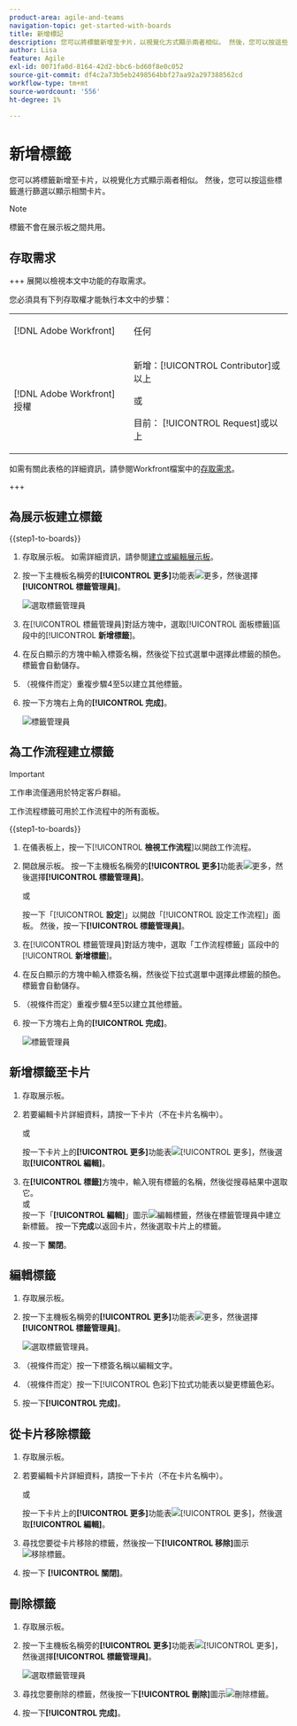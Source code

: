 ```yaml
---
product-area: agile-and-teams
navigation-topic: get-started-with-boards
title: 新增標記
description: 您可以將標籤新增至卡片，以視覺化方式顯示兩者相似。 然後，您可以按這些標籤進行篩選以顯示相關卡片。
author: Lisa
feature: Agile
exl-id: 0071fa0d-8164-42d2-bbc6-bd60f8e0c052
source-git-commit: df4c2a73b5eb2498564bbf27aa92a297388562cd
workflow-type: tm+mt
source-wordcount: '556'
ht-degree: 1%

---
```


# 新增標籤

您可以將標籤新增至卡片，以視覺化方式顯示兩者相似。 然後，您可以按這些標籤進行篩選以顯示相關卡片。

>[!NOTE]
>
>標籤不會在展示板之間共用。

## 存取需求

+++ 展開以檢視本文中功能的存取需求。

您必須具有下列存取權才能執行本文中的步驟：

<table style="table-layout:auto"> 
 <col> 
 <col> 
 <tbody> 
  <tr> 
   <td role="rowheader">[!DNL Adobe Workfront]</td> 
   <td> <p>任何</p> </td> 
  </tr> 
  <tr> 
   <td role="rowheader">[!DNL Adobe Workfront] 授權</td> 
   <td> 
   <p>新增：[!UICONTROL Contributor]或以上</p> 
   <p>或</p>
   <p>目前： [!UICONTROL Request]或以上</p>
   </td> 
  </tr> 
 </tbody> 
</table>

如需有關此表格的詳細資訊，請參閱Workfront檔案中的[存取需求](/help/quicksilver/administration-and-setup/add-users/access-levels-and-object-permissions/access-level-requirements-in-documentation.md)。

+++

## 為展示板建立標籤

{{step1-to-boards}}

1. 存取展示板。 如需詳細資訊，請參閱[建立或編輯展示板](../../agile/get-started-with-boards/create-edit-board.md)。
1. 按一下主機板名稱旁的&#x200B;**[!UICONTROL 更多]**&#x200B;功能表![更多](assets/more-icon-spectrum.png)，然後選擇&#x200B;**[!UICONTROL 標籤管理員]**。

   ![選取標籤管理員](assets/boards-tagmanager-350x189.png)

1. 在[!UICONTROL 標籤管理員]對話方塊中，選取[!UICONTROL 面板標籤]區段中的&#x200B;[!UICONTROL **新增標籤**]。
1. 在反白顯示的方塊中輸入標簽名稱，然後從下拉式選單中選擇此標籤的顏色。 標籤會自動儲存。
1. （視條件而定）重複步驟4至5以建立其他標籤。
1. 按一下方塊右上角的&#x200B;**[!UICONTROL 完成]**。

   ![標籤管理員](assets/tag-manager-2023.png)

## 為工作流程建立標籤

>[!IMPORTANT]
>
>工作串流僅適用於特定客戶群組。

工作流程標籤可用於工作流程中的所有面板。

{{step1-to-boards}}

1. 在儀表板上，按一下&#x200B;[!UICONTROL **檢視工作流程**]&#x200B;以開啟工作流程。
1. 開啟展示板。 按一下主機板名稱旁的&#x200B;**[!UICONTROL 更多]**&#x200B;功能表![更多](assets/more-icon-spectrum.png)，然後選擇&#x200B;**[!UICONTROL 標籤管理員]**。

   或

   按一下「[!UICONTROL **設定**]」以開啟「[!UICONTROL 設定工作流程]」面板。 然後，按一下&#x200B;**[!UICONTROL 標籤管理員]**。

1. 在[!UICONTROL 標籤管理員]對話方塊中，選取「工作流程標籤」區段中的&#x200B;[!UICONTROL **新增標籤**]。
1. 在反白顯示的方塊中輸入標簽名稱，然後從下拉式選單中選擇此標籤的顏色。 標籤會自動儲存。
1. （視條件而定）重複步驟4至5以建立其他標籤。
1. 按一下方塊右上角的&#x200B;**[!UICONTROL 完成]**。

   ![標籤管理員](assets/tag-manager-workstreams.png)

## 新增標籤至卡片

1. 存取展示板。
1. 若要編輯卡片詳細資料，請按一下卡片（不在卡片名稱中）。

   或

   按一下卡片上的&#x200B;**[!UICONTROL 更多]**&#x200B;功能表![[!UICONTROL 更多]](assets/more-icon-spectrum.png)，然後選取&#x200B;**[!UICONTROL 編輯]**。

1. 在&#x200B;**[!UICONTROL 標籤]**&#x200B;方塊中，輸入現有標籤的名稱，然後從搜尋結果中選取它。\
   或\
   按一下「**[!UICONTROL 編輯]**」圖示&#x200B;![編輯標籤](assets/boards-edittag-30x29.png)，然後在標籤管理員中建立新標籤。 按一下&#x200B;**完成**&#x200B;以返回卡片，然後選取卡片上的標籤。
1. 按一下 **關閉**。

## 編輯標籤

1. 存取展示板。
1. 按一下主機板名稱旁的&#x200B;**[!UICONTROL 更多]**&#x200B;功能表![更多](assets/more-icon-spectrum.png)，然後選擇&#x200B;**[!UICONTROL 標籤管理員]**。

   ![選取標籤管理員。](assets/boards-tagmanager-350x189.png)

1. （視條件而定）按一下標簽名稱以編輯文字。
1. （視條件而定）按一下[!UICONTROL 色彩]下拉式功能表以變更標籤色彩。
1. 按一下&#x200B;**[!UICONTROL 完成]**。

## 從卡片移除標籤

1. 存取展示板。
1. 若要編輯卡片詳細資料，請按一下卡片（不在卡片名稱中）。

   或

   按一下卡片上的&#x200B;**[!UICONTROL 更多]**&#x200B;功能表![[!UICONTROL 更多]](assets/more-icon-spectrum.png)，然後選取&#x200B;**[!UICONTROL 編輯]**。

1. 尋找您要從卡片移除的標籤，然後按一下&#x200B;**[!UICONTROL 移除]**&#x200B;圖示![移除標籤](assets/copy-of-boards-remove-30x23.png)。
1. 按一下 **[!UICONTROL 關閉]**。

## 刪除標籤

1. 存取展示板。
1. 按一下主機板名稱旁的&#x200B;**[!UICONTROL 更多]**&#x200B;功能表![[!UICONTROL 更多]](assets/more-icon-spectrum.png)，然後選擇&#x200B;**[!UICONTROL 標籤管理員]**。

   ![選取標籤管理員](assets/boards-tagmanager-350x189.png)

1. 尋找您要刪除的標籤，然後按一下&#x200B;**[!UICONTROL 刪除]**&#x200B;圖示![刪除標籤](assets/copy-of-boards-delete-30x27.png)。
1. 按一下&#x200B;**[!UICONTROL 完成]**。
